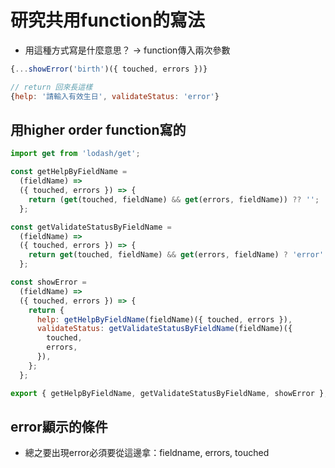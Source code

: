 # 研究共用function的寫法
- 用這種方式寫是什麼意思？
-> function傳入兩次參數

```jsx
{...showError('birth')({ touched, errors })}

// return 回來長這樣
{help: '請輸入有效生日', validateStatus: 'error'}
```

## 用higher order function寫的

```jsx
import get from 'lodash/get';

const getHelpByFieldName =
  (fieldName) =>
  ({ touched, errors }) => {
    return (get(touched, fieldName) && get(errors, fieldName)) ?? '';
  };

const getValidateStatusByFieldName =
  (fieldName) =>
  ({ touched, errors }) => {
    return get(touched, fieldName) && get(errors, fieldName) ? 'error' : '';
  };

const showError =
  (fieldName) =>
  ({ touched, errors }) => {
    return {
      help: getHelpByFieldName(fieldName)({ touched, errors }),
      validateStatus: getValidateStatusByFieldName(fieldName)({
        touched,
        errors,
      }),
    };
  };

export { getHelpByFieldName, getValidateStatusByFieldName, showError };
```

## error顯示的條件

- 總之要出現error必須要從這邊拿：fieldname, errors, touched

